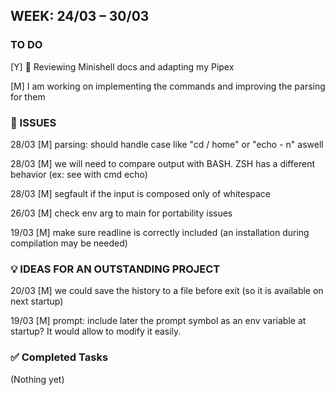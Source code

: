 ## WEEK: 24/03 – 30/03
### TO DO

[Y] 🔧 Reviewing Minishell docs and adapting my Pipex

[M] I am working on implementing the commands and improving the parsing for them


### 🐞 ISSUES

28/03 [M] parsing: should handle case like "cd  /  home" or "echo -   n" aswell

28/03 [M] we will need to compare output with BASH. ZSH has a different behavior (ex: see with cmd echo)

28/03 [M] segfault if the input is composed only of whitespace

26/03 [M] check env arg to main for portability issues

19/03 [M] make sure readline is correctly included (an installation during compilation may be needed)


### 💡 IDEAS FOR AN OUTSTANDING PROJECT

20/03 [M] we could save the history to a file before exit (so it is available on next startup)

19/03 [M] prompt: include later the prompt symbol as an env variable at startup? It would allow to modify it easily.

### ✅ Completed Tasks
(Nothing yet)
